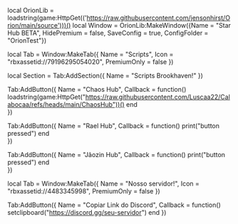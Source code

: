 local OrionLib = loadstring(game:HttpGet(('https://raw.githubusercontent.com/jensonhirst/Orion/main/source')))()
local Window = OrionLib:MakeWindow({Name = "Star Hub BETA", HidePremium = false, SaveConfig = true, ConfigFolder = "OrionTest"})

local Tab = Window:MakeTab({
	Name = "Scripts",
	Icon = "rbxassetid://79196295054020",
	PremiumOnly = false
})

local Section = Tab:AddSection({
	Name = "Scripts Brookhaven!"
})

Tab:AddButton({
	Name = "Chaos Hub",
	Callback = function()
      		loadstring(game:HttpGet("https://raw.githubusercontent.com/Luscaa22/Calabocaa/refs/heads/main/ChaosHub"))()
  	end    
})

Tab:AddButton({
	Name = "Rael Hub",
	Callback = function()
      		print("button pressed")
  	end    
})

Tab:AddButton({
	Name = "Jãozin Hub",
	Callback = function()
      		print("button pressed")
  	end    
})

local Tab = Window:MakeTab({
    Name = "Nosso servidor!",
    Icon = "rbxassetid://4483345998",
    PremiumOnly = false
})

Tab:AddButton({
    Name = "Copiar Link do Discord",
    Callback = function()
        setclipboard("https://discord.gg/seu-servidor")
    end
})
